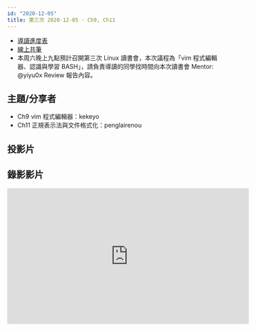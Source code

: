 ```yaml
---
id: "2020-12-05"
title: 第三次 2020-12-05 - Ch9, Ch11
---
```


- [導讀進度表](https://docs.google.com/spreadsheets/d/1xjz22UDz_vKW92dJpnGysNCtFiSCYz_wbkHD4B1EQ-0/edit?usp=sharing)
- [線上共筆](https://hackmd.io/@ncnu-opensource/linux-study-circle)
- 本周六晚上九點預計召開第三次 Linux 讀書會，本次議程為「vim 程式編輯器、認識與學習 BASH」，請負責導讀的同學找時間向本次讀書會 Mentor: @yiyu0x Review 報告內容。

## 主題/分享者

- Ch9 vim 程式編輯器：kekeyo
- Ch11 正規表示法與文件格式化：penglairenou

## 投影片


## 錄影影片

<iframe width="560" height="315" src="https://www.youtube.com/embed/OmGDqla2fwo" title="YouTube video player" frameborder="0" allow="accelerometer; autoplay; clipboard-write; encrypted-media; gyroscope; picture-in-picture" allowfullscreen></iframe>